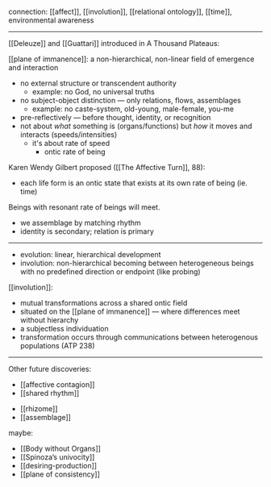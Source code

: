 connection: [[affect]], [[involution]], [[relational ontology]], [[time]], environmental awareness



---
[[Deleuze]] and [[Guattari]] introduced in A Thousand Plateaus: 

[[plane of immanence]]: a non-hierarchical, non-linear field of emergence and interaction
* no external structure or transcendent authority
	* example: no God, no universal truths
* no subject-object distinction — only relations, flows, assemblages
	* example: no caste-system, old-young, male-female, you-me
* pre-reflectively — before thought, identity, or recognition
* not about _what_ something is (organs/functions) but _how_ it moves and interacts (speeds/intensities)
	* it's about rate of speed
		* ontic rate of being

Karen Wendy Gilbert proposed ([[The Affective Turn]], 88):
* each life form is an ontic state that exists at its own rate of being (ie. time)

Beings with resonant rate of beings will meet.
- we assemblage by matching rhythm
- identity is secondary; relation is primary



---
* evolution: linear, hierarchical development
* involution: non-hierarchical becoming between heterogeneous beings with no predefined direction or endpoint (like probing)


[[involution]]:
* mutual transformations across a shared ontic field
* situated on the [[plane of immanence]] — where differences meet without hierarchy
* a subjectless individuation
* transformation occurs through communications between heterogenous populations (ATP 238)



---
Other future discoveries:
* [[affective contagion]]
* [[shared rhythm]]
- [[rhizome]]
- [[assemblage]]

maybe:
- [[Body without Organs]]
- [[Spinoza’s univocity]]
- [[desiring-production]]
- [[plane of consistency]]
